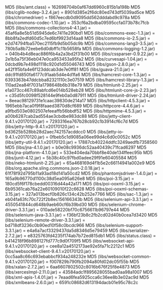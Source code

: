 MD5 (libs/amt.class) = 162698704b0af67dd6960c815b1a198b
MD5 (libs/cglib-nodep-3.2.4.jar) = 8901d385e2f6dc80ed743df5039ad5ce
MD5 (libs/chromedriver) = f867eecdb0d9095dd562dddabd9c978a
MD5 (libs/commons-codec-1.10.jar) = 353cf6a2bdba09595ccfa073b78c7fcb
MD5 (libs/commons-collections4-4.1.jar) = 45af6a8e5b51d5945de6c7411e290bd1
MD5 (libs/commons-exec-1.3.jar) = 8bb8fa2edfd60d5c7ed6bf9923d14aa8
MD5 (libs/commons-io-2.5.jar) = e2d74794fba570ec2115fb9d5b05dc9b
MD5 (libs/commons-lang3-3.5.jar) = 780b5a8b72eebe6d0dbff1c11b5658fa
MD5 (libs/commons-logging-1.2.jar) = 040b4b4d8eac886f6b4a2a3bd2f31b00
MD5 (libs/cssparser-0.9.22.jar) = 2e1b5a75f36eb047e0ca953453a95fa2
MD5 (libs/curvesapi-1.04.jar) = 0dcbd9b7e498d1118c920d1d55046743
MD5 (libs/gson-2.8.0.jar) = a42f1f5bfa4e6f123ddcab3de7e0ff81
MD5 (libs/guava-21.0.jar) = ddc91fd850fa6177c91aab5d4e4d1fa6
MD5 (libs/hamcrest-core-1.3.jar) = 6393363b47ddcbba82321110c3e07519
MD5 (libs/hamcrest-library-1.3.jar) = 110ad2ea84f7031a1798648b6b318e79
MD5 (libs/htmlunit-2.25.jar) = e1a073cc467c89abfcd6e014b528eb28
MD5 (libs/htmlunit-core-js-2.23.jar) = c35d5fc0098f528144e9feb0a0d87911
MD5 (libs/htmlunit-driver-2.24.jar) = 8eeac98129731e1caac39830de214a17
MD5 (libs/httpclient-4.5.3.jar) = 1965ebb7aca0f9f8faaed3870d8cf689
MD5 (libs/httpcore-4.4.6.jar) = a9fbd503e0802507efeeaffb56bbdf52
MD5 (libs/httpmime-4.5.3.jar) = a00b6287cab2ad554ae3cbdbe983dc88
MD5 (libs/jetty-client-9.4.1.v20170120.jar) = 7293316ea767b28cb92c1b3914cf6c7d
MD5 (libs/jetty-http-9.4.1.v20170120.jar) = bd3625b528bb28d2aec742157acddcc0
MD5 (libs/jetty-io-9.4.1.v20170120.jar) = 0fbeb5c1d9085a06ee99d4c6d0c0052c
MD5 (libs/jetty-util-9.4.1.v20170120.jar) = 17887cb40224ddfc3249aedfb7358560
MD5 (libs/jna-4.1.0.jar) = b0e08c9936dc52aa40439c71fcad6297
MD5 (libs/jna-platform-4.1.0.jar) = 533e404eda70bbf8e40de134ffeec95b
MD5 (libs/junit-4.12.jar) = 5b38c40c97fbd0adee29f91e60405584
MD5 (libs/neko-htmlunit-2.25.jar) = 65a468169d4f1b5e2c66114941a002e9
MD5 (libs/org.apache.sling.commons.json-2.0.18.jar) = 61f78f92d795b11a93ad18d141a50cd2
MD5 (libs/phantomjsdriver-1.4.0.jar) = 165a9b96770d1100c38d5ea095a626e8
MD5 (libs/poi-3.15.jar) = 180cd5f6f178cbedd00316d44a42a171
MD5 (libs/poi-ooxml-3.15.jar) = 6b95361cab76a22e60109010f22c6628
MD5 (libs/poi-ooxml-schemas-3.15.jar) = 327a013becf0b826c134c42b252e7766
MD5 (libs/sac-1.3.jar) = eb04fa63fc70c722f2b8ec156166343b
MD5 (libs/selenium-api-3.3.1.jar) = 4550541844cd648b9aeb60cf6b39bd30
MD5 (libs/selenium-chrome-driver-3.3.1.jar) = 010ade58220bf70c6756611b96797e44
MD5 (libs/selenium-java-3.3.1.jar) = f36bf23b8c2fb2cd02d40b0cea7d3420
MD5 (libs/selenium-remote-driver-3.3.1.jar) = bd718df3236c0b90ed10f58c0bcdc966
MD5 (libs/selenium-support-3.3.1.jar) = e4a6a7acf3329437da5d8346d5e79459
MD5 (libs/serializer-2.7.2.jar) = e8325763fd4235f174ab7b72ed815db1
MD5 (libs/status.class) = b414218f96b898127fd777c9d0f709f5
MD5 (libs/websocket-api-9.4.1.v20170120.jar) = cee8a12a4512173ae92e5fa71c2212c1
MD5 (libs/websocket-client-9.4.1.v20170120.jar) = 0cc5aa8c66c693ebabbcf934a248232e
MD5 (libs/websocket-common-9.4.1.v20170120.jar) = f007829b790fb2094a80fd02dc05f55b
MD5 (libs/xalan-2.7.2.jar) = 6aa6607802502c8016b676f25f8e4873
MD5 (libs/xercesImpl-2.11.0.jar) = 43584adc1f895628055bad0aa98a1007
MD5 (libs/xml-apis-1.4.01.jar) = 7eaad6fea5925cca6c36ee8b3e02ac9d
MD5 (libs/xmlbeans-2.6.0.jar) = 6591c08682d613194dacb01e95c78c2c
